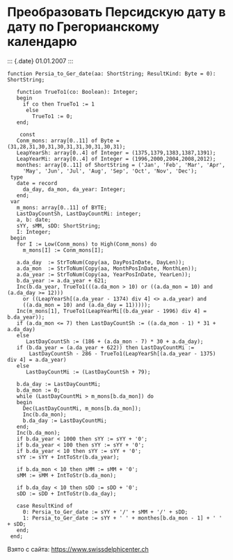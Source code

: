 Преобразовать Персидскую дату в дату по Грегорианскому календарю
================================================================

::: {.date}
01.01.2007
:::

    function Persia_to_Ger_date(aa: ShortString; ResultKind: Byte = 0): ShortString;
     
       function TrueTo1(co: Boolean): Integer;
       begin
         if co then TrueTo1 := 1
          else
            TrueTo1 := 0;
       end;
     
        const
       Conm_mons: array[0..11] of Byte = (31,28,31,30,31,30,31,31,30,31,30,31);
       LeapYearSh: array[0..4] of Integer = (1375,1379,1383,1387,1391);
       LeapYearMi: array[0..4] of Integer = (1996,2000,2004,2008,2012);
       monthes: array[0..11] of ShortString = ('Jan', 'Feb', 'Mar', 'Apr',
         'May', 'Jun', 'Jul', 'Aug', 'Sep', 'Oct', 'Nov', 'Dec');
     type
       date = record
         da_day, da_mon, da_year: Integer;
       end;
     var
       m_mons: array[0..11] of BYTE;
       LastDayCountSh, LastDayCountMi: integer;
       a, b: date;
       sYY, sMM, sDD: ShortString;
       I: Integer;
     begin
       for I := Low(Conm_mons) to High(Conm_mons) do
         m_mons[I] := Conm_mons[I];
     
       a.da_day  := StrToNum(Copy(aa, DayPosInDate, DayLen));
       a.da_mon  := StrToNum(Copy(aa, MonthPosInDate, MonthLen));
       a.da_year := StrToNum(Copy(aa, YearPosInDate, YearLen));
       b.da_year := a.da_year + 621;
       Inc(b.da_year, TrueTo1(((a.da_mon > 10) or ((a.da_mon = 10) and (a.da_day >= 12)))
         or ((LeapYearSh[(a.da_year - 1374) div 4] <> a.da_year) and
         ((a.da_mon = 10) and (a.da_day = 11)))));
       Inc(m_mons[1], TrueTo1(LeapYearMi[(b.da_year - 1996) div 4] = b.da_year));
       if (a.da_mon <= 7) then LastDayCountSh := ((a.da_mon - 1) * 31 + a.da_day)
       else
          LastDayCountSh := (186 + (a.da_mon - 7) * 30 + a.da_day);
       if (b.da_year = (a.da_year + 622)) then LastDayCountMi :=
           LastDayCountSh - 286 - TrueTo1(LeapYearSh[(a.da_year - 1375) div 4] = a.da_year)
       else
          LastDayCountMi := (LastDayCountSh + 79);
     
       b.da_day := LastDayCountMi;
       b.da_mon := 0;
       while (LastDayCountMi > m_mons[b.da_mon]) do
       begin
         Dec(LastDayCountMi, m_mons[b.da_mon]);
         Inc(b.da_mon);
         b.da_day := LastDayCountMi;
       end;
       Inc(b.da_mon);
       if b.da_year < 1000 then sYY := sYY + '0';
       if b.da_year < 100 then sYY := sYY + '0';
       if b.da_year < 10 then sYY := sYY + '0';
       sYY := sYY + IntToStr(b.da_year);
     
       if b.da_mon < 10 then sMM := sMM + '0';
       sMM := sMM + IntToStr(b.da_mon);
     
       if b.da_day < 10 then sDD := sDD + '0';
       sDD := sDD + IntToStr(b.da_day);
     
       case ResultKind of
         0: Persia_to_Ger_date := sYY + '/' + sMM + '/' + sDD;
         1: Persia_to_Ger_date := sYY + ' ' + monthes[b.da_mon - 1] + ' ' + sDD;
       end;
     end;

Взято с сайта: <https://www.swissdelphicenter.ch>

 
